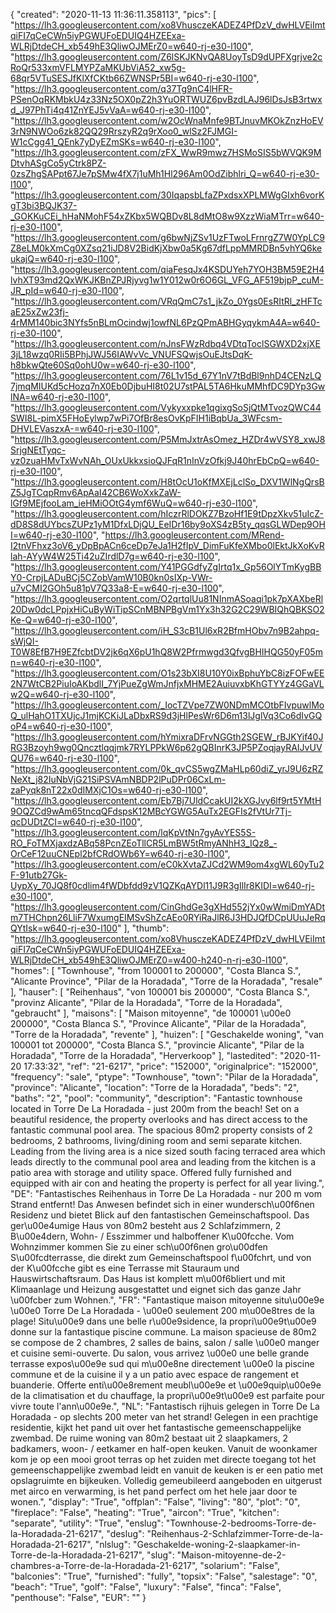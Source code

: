 {
"created": "2020-11-13 11:36:11.358113",
"pics": [
"https://lh3.googleusercontent.com/xo8VhusczeKADEZ4PfDzV_dwHLVEiImtqiFI7qCeCWn5iyPGWUFoEDUIQ4HZEExa-WLRjDtdeCH_xb549hE3QliwOJMErZ0=w640-rj-e30-l100",
"https://lh3.googleusercontent.com/Z6lSKJKNvQA8UoyTsD9dUPFXgrjve2cRoQr533xmVFLMYPZaMKUbViA52_xw5g-68qr5VTuSESJfKlXfCKtb66ZWNSPr5BI=w640-rj-e30-l100",
"https://lh3.googleusercontent.com/q37Tg9nC4lHFR-PSenOqRKMbkU4z33Nz5OX0pZ2h3YuORTWUZ6pvBzdLAJ96lDsJsB3rtwxd_J97PhTi4q41ZnYEJ5vVaA=w640-rj-e30-l100",
"https://lh3.googleusercontent.com/w2OcWnaMnfe9BTJnuvMKOkZnzHoEV3rN9NWOo6zk82QQ29RrszyR2q9rXoo0_wlSz2FJMGI-W1cCgg41_QEnk7yDyEZmSKs=w640-rj-e30-l100",
"https://lh3.googleusercontent.com/zFX_WwR9mwz7HSMoSIS5bWVQK9MDtvhASgCo5yCtrk8PZ-0zsZhgSAPpt67Je7pSMw4fX7j1uMh1Hl296Am0OdZibhlri_Q=w640-rj-e30-l100",
"https://lh3.googleusercontent.com/30IqapsbLfaZPxdsxXPLMWgGIxh6vorKgT3bi3BQJK37-_GOKKuCEi_hHaNMohF54xZKbx5WQBDv8L8dMtO8w9XzzWiaMTrr=w640-rj-e30-l100",
"https://lh3.googleusercontent.com/g6bwNjZSv1UzFTwoLFrnrgZ7W0YpLC9Z8eLM0kXmCg0XZsq21iJD8V2BidKjXbw0a5Kg67dfLppMMRDBn5vhYQ6keukajQ=w640-rj-e30-l100",
"https://lh3.googleusercontent.com/qiaFesqJx4KSDUYeh7YOH3BM59E2H4lvhXT93md2QxWKJKBnZPJRjyvg1w1Y012w0r6O6GL_VFG_AF519bjpP_cuM-JR_pId=w640-rj-e30-l100",
"https://lh3.googleusercontent.com/VRqQmC7s1_jkZo_0Ygs0EsRItRl_zHFTcaE25xZw23fj-4rMM140bic3NYfs5nBLmOcindwj1owfNL6PzQPmABHGyqykmA4A=w640-rj-e30-l100",
"https://lh3.googleusercontent.com/nJnsFWzRdbq4VDtqToclSGWXD2xjXE3jL18wzq0RIi5BPhjJWJ56IAWvVc_VNUFSQwjsOuEJtsDqK-h8bkwQte60Sq0ohU0w=w640-rj-e30-l100",
"https://lh3.googleusercontent.com/76L1v15d_67Y1nV7tBdBl9nhD4CENzLQ7jmqMIUKd5cHozq7nX0Eb0DjbuHI8t02U7stPAL5TA6HkuMMhfDC9DYp3GwlNA=w640-rj-e30-l100",
"https://lh3.googleusercontent.com/Vykyxxpke1qgixgSoSjQtMTvozQWC44SWI8L-pimX5FHoEylwp7wPi7OfBr8esOvKpFIH1iBqbUa_3WFcsm-DHVLEVaszxA-=w640-rj-e30-l100",
"https://lh3.googleusercontent.com/P5MmJxtrAsOmez_HZDr4wVSY8_xwJ8SrjgNEtTyqc-vz0zuaHMvTxWvNAh_OUxUkkxsioQJFqR1nInVzOfkj9J40hrEbCpQ=w640-rj-e30-l100",
"https://lh3.googleusercontent.com/H8tOcU1oKfMXEjLclSo_DXV1WlNgQrsBZ5JgTCqpRmv6ApAaI42CB6WoXxkZaW-lGf9MEjfooLam_ieHMiOOtG4ymf6WuQ=w640-rj-e30-l100",
"https://lh3.googleusercontent.com/hIczrRlDOKZ7BzoHf1E9tDpzXkv51uIcZ-dD8S8dUYbcsZUPz1yM1DfxLDjQU_EeIDr16by9oXS4zB5ty_qqsGLWDep9OHI=w640-rj-e30-l100",
"https://lh3.googleusercontent.com/MRend-I2tnVFhxz3oV6_yDpBpACn6ceDp7eJa1H2fIpV_DimFuKfeXMbo0lEktJkXoKvRlah-AYyW4W25Ti42uZIrdlD7g=w640-rj-e30-l100",
"https://lh3.googleusercontent.com/Y41PGGdfyZgIrtq1x_Gp56OlYTmKygBBY0-CrpjLADuBCj5CZobVamW10B0kn0sIXp-VWr-u7vCMI2GOh5u81pV7Q33a8-E=w640-rj-e30-l100",
"https://lh3.googleusercontent.com/O2qrtqlUu81NInmASoaqi1pk7pXAXbeRl20Dw0dcLPpjxHiCuByWiTipSCnMBNPBgVm1Yx3h32G2C29WBIQhQBKSO2Ke-Q=w640-rj-e30-l100",
"https://lh3.googleusercontent.com/iH_S3cB1Ul6xR2BfmHObv7n9B2ahpq-sWjQI-T0W8EfB7H9EZfcbtDV2jk6qX6pU1hQ8W2Pfrmwgd3QfvgBHIHQG50yF05mn=w640-rj-e30-l100",
"https://lh3.googleusercontent.com/O1s23bXI8U10Y0ixBphuYbC8izFOFwEE2N7WtCB2PiuIoAKbdlI_7YjPueZgWmJnfjxMHME2AuiuvxbKhGTYYz4GGaVLw2Q=w640-rj-e30-l100",
"https://lh3.googleusercontent.com/_IocTZVpe7ZW0NDmMCOtbFIvpuwlMoQ_ulHahO1TXUjcJ1mjKCKiJLaDbxRS9d3jHlPesWr6D6m13lJglVq3Co6dIvGQoP4=w640-rj-e30-l100",
"https://lh3.googleusercontent.com/hYmixraDFrvNGGth2SGEW_rBJKYif40JRG3Bzoyh9wg0Qncztlqqjmk7RYLPPkW6p62gQBInrK3JP5PZoqjayRAIJvUVQU76=w640-rj-e30-l100",
"https://lh3.googleusercontent.com/0k_qvCS5wgZMaHLp60diZ_yrJ9U6zRZNeXt_j82IuNbVjG21SiPSVAmNBDP2lPuDPr06CxLm-zaPyqk8nT22x0dIMXjC1Os=w640-rj-e30-l100",
"https://lh3.googleusercontent.com/Eb7Bj7UldCcakUI2kXGJvy6lf9rt5YMtH9OQZCd9wAm65tncqQFdspsK12MBcYGWG5AuTx2EGFIs2fVtUr7Tj-qcDUDtZCI=w640-rj-e30-l100",
"https://lh3.googleusercontent.com/lqKpVtNn7gyAvYES5S-RO_FoTMXjaxdzABq58PcnZEoTllCR5LmBW5tRmyANhH3_IQz8_-OrCeF12uuCNEpl2bfCRdOWb6Y=w640-rj-e30-l100",
"https://lh3.googleusercontent.com/eC0kXvtaZJCd2WM9om4xgWL60yTu2F-91utb27Gk-UypXy_70JQ8f0cdlim4fWDbfdd9zV1QZKqAYDl11J9R3gIlIr8KIDI=w640-rj-e30-l100",
"https://lh3.googleusercontent.com/CinGhdGe3gXHd552jYx0wWmiDmYADtm7THChpn26LliF7WxumgEIMSvShZcAEo0RYiRaJlR6J3HDJQfDCpUUuJeRqQYtIsk=w640-rj-e30-l100"
],
"thumb": "https://lh3.googleusercontent.com/xo8VhusczeKADEZ4PfDzV_dwHLVEiImtqiFI7qCeCWn5iyPGWUFoEDUIQ4HZEExa-WLRjDtdeCH_xb549hE3QliwOJMErZ0=w400-h240-n-rj-e30-l100",
"homes": [
"Townhouse",
"from 100001 to 200000",
"Costa Blanca S.",
"Alicante Province",
"Pilar de la Horadada",
"Torre de la Horadada",
"resale"
],
"hauser": [
"Reihenhaus",
"von 100001 bis 200000",
"Costa Blanca S.",
"provinz Alicante",
"Pilar de la Horadada",
"Torre de la Horadada",
"gebraucht"
],
"maisons": [
"Maison mitoyenne",
"de 100001 \u00e0 200000",
"Costa Blanca S.",
"Province Alicante",
"Pilar de la Horadada",
"Torre de la Horadada",
"revente"
],
"huizen": [
"Geschakelde woning",
"van 100001 tot 200000",
"Costa Blanca S.",
"provincie Alicante",
"Pilar de la Horadada",
"Torre de la Horadada",
"Herverkoop"
],
"lastedited": "2020-11-20 17:33:32",
"ref": "21-6217",
"price": "152000",
"originalprice": "152000",
"frequency": "sale",
"ptype": "Townhouse",
"town": "Pilar de la Horadada",
"province": "Alicante",
"location": "Torre de la Horadada",
"beds": "2",
"baths": "2",
"pool": "community",
"description": "Fantastic townhouse located in Torre De La Horadada - just 200m from the beach! Set on a beautiful residence, the property overlooks and has direct access to the fantastic communal pool area. The spacious 80m2 property consists of 2 bedrooms, 2 bathrooms, living/dining room and semi separate kitchen. Leading from the living area is a nice sized south facing terraced area which leads directly to the communal pool area and leading from the kitchen is a patio area with storage and utility space. Offered fully furnished and equipped with air con and heating the property is perfect for all year living.",
"DE": "Fantastisches Reihenhaus in Torre De La Horadada - nur 200 m vom Strand entfernt! Das Anwesen befindet sich in einer wundersch\u00f6nen Residenz und bietet Blick auf den fantastischen Gemeinschaftspool. Das ger\u00e4umige Haus von 80m2 besteht aus 2 Schlafzimmern, 2 B\u00e4dern, Wohn- / Esszimmer und halboffener K\u00fcche. Vom Wohnzimmer kommen Sie zu einer sch\u00f6nen gro\u00dfen S\u00fcdterrasse, die direkt zum Gemeinschaftspool f\u00fchrt, und von der K\u00fcche gibt es eine Terrasse mit Stauraum und Hauswirtschaftsraum. Das Haus ist komplett m\u00f6bliert und mit Klimaanlage und Heizung ausgestattet und eignet sich das ganze Jahr \u00fcber zum Wohnen.",
"FR": "Fantastique maison mitoyenne situ\u00e9e \u00e0 Torre De La Horadada - \u00e0 seulement 200 m\u00e8tres de la plage! Situ\u00e9 dans une belle r\u00e9sidence, la propri\u00e9t\u00e9 donne sur la fantastique piscine commune. La maison spacieuse de 80m2 se compose de 2 chambres, 2 salles de bains, salon / salle \u00e0 manger et cuisine semi-ouverte. Du salon, vous arrivez \u00e0 une belle grande terrasse expos\u00e9e sud qui m\u00e8ne directement \u00e0 la piscine commune et de la cuisine il y a un patio avec espace de rangement et buanderie. Offerte enti\u00e8rement meubl\u00e9e et \u00e9quip\u00e9e de la climatisation et du chauffage, la propri\u00e9t\u00e9 est parfaite pour vivre toute l'ann\u00e9e.",
"NL": "Fantastisch rijhuis gelegen in Torre De La Horadada - op slechts 200 meter van het strand! Gelegen in een prachtige residentie, kijkt het pand uit over het fantastische gemeenschappelijke zwembad. De ruime woning van 80m2 bestaat uit 2 slaapkamers, 2 badkamers, woon- / eetkamer en half-open keuken. Vanuit de woonkamer kom je op een mooi groot terras op het zuiden met directe toegang tot het gemeenschappelijke zwembad leidt en vanuit de keuken is er een patio met opslagruimte en bijkeuken. Volledig gemeubileerd aangeboden en uitgerust met airco en verwarming, is het pand perfect om het hele jaar door te wonen.",
"display": "True",
"offplan": "False",
"living": "80",
"plot": "0",
"fireplace": "False",
"heating": "True",
"aircon": "True",
"kitchen": "separate",
"utility": "True",
"enslug": "Townhouse-2-bedrooms-Torre-de-la-Horadada-21-6217",
"deslug": "Reihenhaus-2-Schlafzimmer-Torre-de-la-Horadada-21-6217",
"nlslug": "Geschakelde-woning-2-slaapkamer-in-Torre-de-la-Horadada-21-6217",
"slug": "Maison-mitoyenne-de-2-chambres-a-Torre-de-la-Horadada-21-6217",
"solarium": "False",
"balconies": "True",
"furnished": "fully",
"topsix": "False",
"salestage": "0",
"beach": "True",
"golf": "False",
"luxury": "False",
"finca": "False",
"penthouse": "False",
"EUR": ""
}